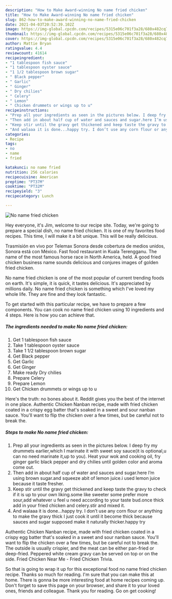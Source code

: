 ```yaml
---
description: "How to Make Award-winning No name fried chicken"
title: "How to Make Award-winning No name fried chicken"
slug: 862-how-to-make-award-winning-no-name-fried-chicken
date: 2021-04-03T20:52:39.102Z
image: https://img-global.cpcdn.com/recipes/5315e06c701f3a28/680x482cq70/no-name-fried-chicken-recipe-main-photo.jpg
thumbnail: https://img-global.cpcdn.com/recipes/5315e06c701f3a28/680x482cq70/no-name-fried-chicken-recipe-main-photo.jpg
cover: https://img-global.cpcdn.com/recipes/5315e06c701f3a28/680x482cq70/no-name-fried-chicken-recipe-main-photo.jpg
author: Mattie Bryan
ratingvalue: 4.4
reviewcount: 41614
recipeingredient:
- "1 tablespoon fish sauce"
- "1 tablespoon oyster sauce"
- "1 1/2 tablespoon brown sugar"
- " Black pepper"
- " Garlic"
- " Ginger"
- " Dry chilies"
- " Celery"
- " Lemon"
- " Chicken drummets or wings up to u"
recipeinstructions:
- "Prep all your ingredients as seen in the pictures below. I deep fry my drummets earlier,which I marinate it with sweet soy sauce(it is optional,u can no need marinate it,up to you). Heat your wok and cooking oil, fry ginger garlic black pepper and dry chilies until golden color and aroma come out."
- "Then add in about half cup of water and sauces and sugar.here I’m using brown sugar.and squeeze abit of lemon juice.i used lemon juice because it taste fresher."
- "Keep stir until the gravy get thickened and keep taste the gravy to check if it is up to your own liking.some like sweeter some prefer more sour,add whatever u feel u need according to your taste bud.once thick add in your fried chicken and celery.stir and mixed it."
- "And walaaa it is done...happy try. I don’t use any corn flour or anything to make the gravy thick I just cook it until it become thick because sauces and sugar supposed make it naturally thicker.happy try"
categories:
- Recipe
tags:
- no
- name
- fried

katakunci: no name fried 
nutrition: 256 calories
recipecuisine: American
preptime: "PT37M"
cooktime: "PT32M"
recipeyield: "3"
recipecategory: Lunch

---
```



![No name fried chicken](https://img-global.cpcdn.com/recipes/5315e06c701f3a28/680x482cq70/no-name-fried-chicken-recipe-main-photo.jpg)

Hey everyone, it's Jim, welcome to our recipe site. Today, we're going to prepare a special dish, no name fried chicken. It is one of my favorites food recipes. This time, I will make it a bit unique. This will be really delicious.

Trasmisión en vivo por Telemax Sonora desde cobertura de medios unidos, Sonora está con México. Fast food restaurant in Kuala Terengganu. The name of the most famous horse race in North America, held. A good fried chicken business name sounds delicious and conjures images of golden fried chicken.

No name fried chicken is one of the most popular of current trending foods on earth. It's simple, it is quick, it tastes delicious. It's appreciated by millions daily. No name fried chicken is something which I've loved my whole life. They are fine and they look fantastic.


To get started with this particular recipe, we have to prepare a few components. You can cook no name fried chicken using 10 ingredients and 4 steps. Here is how you can achieve that.

<!--inarticleads1-->

##### The ingredients needed to make No name fried chicken:

1. Get 1 tablespoon fish sauce
1. Take 1 tablespoon oyster sauce
1. Take 1 1/2 tablespoon brown sugar
1. Get  Black pepper
1. Get  Garlic
1. Get  Ginger
1. Make ready  Dry chilies
1. Prepare  Celery
1. Prepare  Lemon
1. Get  Chicken drummets or wings up to u


Here&#39;s the truth: no bones about it. Reddit gives you the best of the internet in one place. Authentic Chicken Nanban recipe, made with fried chicken coated in a crispy egg batter that&#39;s soaked in a sweet and sour nanban sauce. You&#39;ll want to flip the chicken over a few times, but be careful not to break the. 

<!--inarticleads2-->

##### Steps to make No name fried chicken:

1. Prep all your ingredients as seen in the pictures below. I deep fry my drummets earlier,which I marinate it with sweet soy sauce(it is optional,u can no need marinate it,up to you). Heat your wok and cooking oil, fry ginger garlic black pepper and dry chilies until golden color and aroma come out.
1. Then add in about half cup of water and sauces and sugar.here I’m using brown sugar.and squeeze abit of lemon juice.i used lemon juice because it taste fresher.
1. Keep stir until the gravy get thickened and keep taste the gravy to check if it is up to your own liking.some like sweeter some prefer more sour,add whatever u feel u need according to your taste bud.once thick add in your fried chicken and celery.stir and mixed it.
1. And walaaa it is done...happy try. I don’t use any corn flour or anything to make the gravy thick I just cook it until it become thick because sauces and sugar supposed make it naturally thicker.happy try


Authentic Chicken Nanban recipe, made with fried chicken coated in a crispy egg batter that&#39;s soaked in a sweet and sour nanban sauce. You&#39;ll want to flip the chicken over a few times, but be careful not to break the. The outside is usually crispier, and the meat can be either pan-fried or deep-fried. Peppered white cream gravy can be served on top or on the side. Fried Chicken Near Me - Fried Chicken Trivia. 

So that is going to wrap it up for this exceptional food no name fried chicken recipe. Thanks so much for reading. I'm sure that you can make this at home. There is gonna be more interesting food at home recipes coming up. Don't forget to save this page on your browser, and share it to your loved ones, friends and colleague. Thank you for reading. Go on get cooking!
